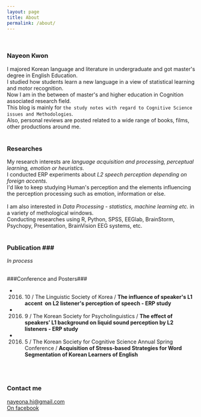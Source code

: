 ```yaml
---
layout: page
title: About
permalink: /about/
---
```


<br>

### Nayeon Kwon<br>
  I majored Korean language and literature in undergraduate and got master's degree in English Education.<br>
I studied how students learn a new language in a view of statistical learning and motor recognition.<br>
Now I am in the between of master's and higher education in Cognition associated research field.<br>
This blog is mainly for `the study notes with regard to Cognitive Science issues and Methodologies`.<br>
Also, personal reviews are posted related to a wide range of books, films, other productions around me.
<br>
<br>

### Researches<br>
My research interests are *language acquisition and processing, perceptual learning, emotion or heuristics.*<br>
I conducted ERP experiments about *L2 speech perception depending on foreign accents*.<br>
I'd like to keep studying Human's perception and the elements influencing the perception processing such as emotion, information or else.<br>   
I am also interested in *Data Processing - statistics, machine learning etc.* in a variety of methological windows.<br>
Conducting researches using R, Python, SPSS, EEGlab, BrainStorm, Psychopy, Presentation, BrainVision EEG systems, etc. 
<br>
<br>

### Publication ###<br>
*In process* 
<br>
<br>

###Conference and Posters###<br>
- 2016. 10 / The Linguistic Society of Korea / __The influence of speaker's L1 accent  on L2 listener's perception of speech - ERP study__<br>
- 2016. 9 / The Korean Society for Psycholinguistics / __The effect of speakers’ L1 background on liquid sound perception by L2 listeners - ERP study__<br>
- 2016. 5 / The Korean Society for Cognitive Science Annual Spring Conference / __Acquisition of Stress-based Strategies for Word Segmentation of Korean Learners of English__<br>
<br>
<br>

### Contact me ###

[nayeona.hi@gmail.com](mailto:nayeona@gmail.com)<br>
[On facebook](https://www.facebook.com/nayeon.kw)
